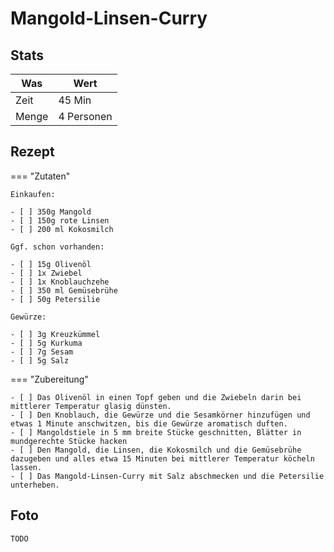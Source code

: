 # Mangold-Linsen-Curry

## Stats

| Was   | Wert        |
|-------|-------------|
| Zeit  | 45 Min      |
| Menge | 4 Personen |

## Rezept

=== "Zutaten"

    Einkaufen:

    - [ ] 350g Mangold
    - [ ] 150g rote Linsen
    - [ ] 200 ml Kokosmilch

    Ggf. schon vorhanden:

    - [ ] 15g Olivenöl
    - [ ] 1x Zwiebel
    - [ ] 1x Knoblauchzehe
    - [ ] 350 ml Gemüsebrühe
    - [ ] 50g Petersilie
    
    Gewürze:

    - [ ] 3g Kreuzkümmel
    - [ ] 5g Kurkuma
    - [ ] 7g Sesam
    - [ ] 5g Salz

=== "Zubereitung"

    - [ ] Das Olivenöl in einen Topf geben und die Zwiebeln darin bei mittlerer Temperatur glasig dünsten.
    - [ ] Den Knoblauch, die Gewürze und die Sesamkörner hinzufügen und etwas 1 Minute anschwitzen, bis die Gewürze aromatisch duften.
    - [ ] Mangoldstiele in 5 mm breite Stücke geschnitten, Blätter in mundgerechte Stücke hacken
    - [ ] Den Mangold, die Linsen, die Kokosmilch und die Gemüsebrühe dazugeben und alles etwa 15 Minuten bei mittlerer Temperatur köcheln lassen.
    - [ ] Das Mangold-Linsen-Curry mit Salz abschmecken und die Petersilie unterheben.

## Foto

    TODO

